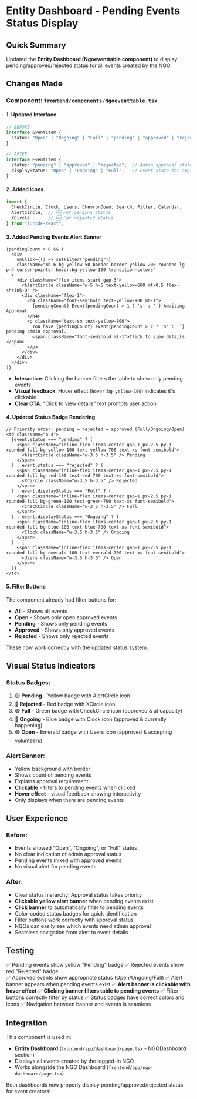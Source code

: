 # Entity Dashboard - Pending Events Status Display

## Quick Summary
Updated the **Entity Dashboard (Ngoeventtable component)** to display pending/approved/rejected status for all events created by the NGO.

## Changes Made

### Component: `frontend/components/Ngoeventtable.tsx`

#### 1. Updated Interface
```typescript
// BEFORE
interface EventItem {
  status: "Open" | "Ongoing" | "Full" | "pending" | "approved" | "rejected";
}

// AFTER
interface EventItem {
  status: "pending" | "approved" | "rejected";  // Admin approval status
  displayStatus: "Open" | "Ongoing" | "Full";   // Event state for approved events
}
```

#### 2. Added Icons
```typescript
import { 
  CheckCircle, Clock, Users, ChevronDown, Search, Filter, Calendar, 
  AlertCircle,  // 🆕 For pending status
  XCircle       // 🆕 For rejected status
} from "lucide-react";
```

#### 3. Added Pending Events Alert Banner
```tsx
{pendingCount > 0 && (
  <div 
    onClick={() => setFilter("pending")}
    className="mb-6 bg-yellow-50 border border-yellow-200 rounded-lg p-4 cursor-pointer hover:bg-yellow-100 transition-colors"
  >
    <div className="flex items-start gap-3">
      <AlertCircle className="w-5 h-5 text-yellow-600 mt-0.5 flex-shrink-0" />
      <div className="flex-1">
        <h4 className="font-semibold text-yellow-900 mb-1">
          {pendingCount} Event{pendingCount > 1 ? 's' : ''} Awaiting Approval
        </h4>
        <p className="text-sm text-yellow-800">
          You have {pendingCount} event{pendingCount > 1 ? 's' : ''} pending admin approval.
          <span className="font-semibold ml-1">Click to view details.</span>
        </p>
      </div>
    </div>
  </div>
)}
```
- **Interactive**: Clicking the banner filters the table to show only pending events
- **Visual feedback**: Hover effect (`hover:bg-yellow-100`) indicates it's clickable
- **Clear CTA**: "Click to view details" text prompts user action

#### 4. Updated Status Badge Rendering
```tsx
// Priority order: pending → rejected → approved (Full/Ongoing/Open)
<td className="p-4">
  {event.status === "pending" ? (
    <span className="inline-flex items-center gap-1 px-2.5 py-1 rounded-full bg-yellow-100 text-yellow-700 text-xs font-semibold">
      <AlertCircle className="w-3.5 h-3.5" /> Pending
    </span>
  ) : event.status === "rejected" ? (
    <span className="inline-flex items-center gap-1 px-2.5 py-1 rounded-full bg-red-100 text-red-700 text-xs font-semibold">
      <XCircle className="w-3.5 h-3.5" /> Rejected
    </span>
  ) : event.displayStatus === "Full" ? (
    <span className="inline-flex items-center gap-1 px-2.5 py-1 rounded-full bg-green-100 text-green-700 text-xs font-semibold">
      <CheckCircle className="w-3.5 h-3.5" /> Full
    </span>
  ) : event.displayStatus === "Ongoing" ? (
    <span className="inline-flex items-center gap-1 px-2.5 py-1 rounded-full bg-blue-100 text-blue-700 text-xs font-semibold">
      <Clock className="w-3.5 h-3.5" /> Ongoing
    </span>
  ) : (
    <span className="inline-flex items-center gap-1 px-2.5 py-1 rounded-full bg-emerald-100 text-emerald-700 text-xs font-semibold">
      <Users className="w-3.5 h-3.5" /> Open
    </span>
  )}
</td>
```

#### 5. Filter Buttons
The component already had filter buttons for:
- **All** - Shows all events
- **Open** - Shows only open approved events
- **Pending** - Shows only pending events
- **Approved** - Shows only approved events
- **Rejected** - Shows only rejected events

These now work correctly with the updated status system.

## Visual Status Indicators

### Status Badges:
1. 🟡 **Pending** - Yellow badge with AlertCircle icon
2. 🔴 **Rejected** - Red badge with XCircle icon
3. 🟢 **Full** - Green badge with CheckCircle icon (approved & at capacity)
4. 🔵 **Ongoing** - Blue badge with Clock icon (approved & currently happening)
5. 🟢 **Open** - Emerald badge with Users icon (approved & accepting volunteers)

### Alert Banner:
- Yellow background with border
- Shows count of pending events
- Explains approval requirement
- **Clickable** - filters to pending events when clicked
- **Hover effect** - visual feedback showing interactivity
- Only displays when there are pending events

## User Experience

### Before:
- Events showed "Open", "Ongoing", or "Full" status
- No clear indication of admin approval status
- Pending events mixed with approved events
- No visual alert for pending events

### After:
- Clear status hierarchy: Approval status takes priority
- **Clickable yellow alert banner** when pending events exist
- **Click banner** to automatically filter to pending events
- Color-coded status badges for quick identification
- Filter buttons work correctly with approval status
- NGOs can easily see which events need admin approval
- Seamless navigation from alert to event details

## Testing

✅ Pending events show yellow "Pending" badge
✅ Rejected events show red "Rejected" badge  
✅ Approved events show appropriate status (Open/Ongoing/Full)
✅ Alert banner appears when pending events exist
✅ **Alert banner is clickable with hover effect**
✅ **Clicking banner filters table to pending events**
✅ Filter buttons correctly filter by status
✅ Status badges have correct colors and icons
✅ Navigation between banner and events is seamless

## Integration

This component is used in:
- **Entity Dashboard** (`frontend/app/dashboard/page.tsx` - NGODashboard section)
- Displays all events created by the logged-in NGO
- Works alongside the NGO Dashboard (`frontend/app/ngo-dashboard/page.tsx`)

Both dashboards now properly display pending/approved/rejected status for event creators!
